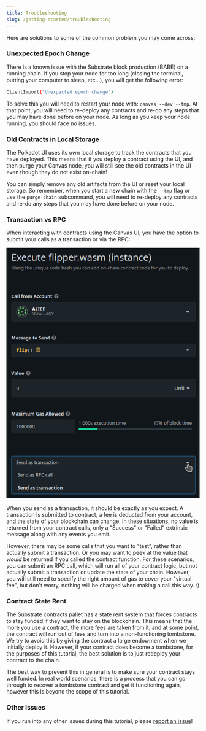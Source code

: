 ```yaml
---
title: Troubleshooting
slug: /getting-started/troubleshooting
---
```


Here are solutions to some of the common problem you may come across:

### Unexpected Epoch Change

There is a known issue with the Substrate block production (BABE) on a running chain. If you stop your node for too long (closing the terminal, putting your computer to sleep, etc...), you will get the following error:

```bash
ClientImport("Unexpected epoch change")
```

To solve this you will need to restart your node with: `canvas --dev --tmp`. At that point, you will need to re-deploy any contracts and re-do any steps that you may have done before on your node. As long as you keep your node running, you should face no issues.

### Old Contracts in Local Storage

The Polkadot UI uses its own local storage to track the contracts that you have deployed. This means that if you deploy a contract using the UI, and then purge your Canvas node, you will still see the old contracts in the UI even though they do not exist on-chain!

You can simply remove any old artifacts from the UI or reset your local storage. So remember, when you start a new chain with the `--tmp` flag or use the `purge-chain` subcommand, you will need to re-deploy any contracts and re-do any steps that you may have done before on your node.

### Transaction vs RPC

When interacting with contracts using the Canvas UI, you have the option to submit your calls as a transaction or via the RPC:

![An image of submitting with transaction or RPC](./assets/send-as.png)

When you send as a transaction, it should be exactly as you expect. A transaction is submitted to contract, a fee is deducted from your account, and the state of your blockchain can change. In these situations, no value is returned from your contract calls, only a "Success" or "Failed" extrinsic message along with any events you emit.

However, there may be some calls that you want to "test", rather than actually submit a transaction. Or you may want to peek at the value that _would_ be returned if you called the contract function. For these scenarios, you can submit an RPC call, which will run all of your contract logic, but not actually submit a transaction or update the state of your chain. However, you will still need to specify the right amount of gas to cover your "virtual fee", but don't worry, nothing will be charged when making a call this way. :)

### Contract State Rent

The Substrate contracts pallet has a state rent system that forces contracts to stay funded if they want to stay on the blockchain. This means that the more you use a contract, the more fees are taken from it, and at some point, the contract will run out of fees and turn into a non-functioning tombstone. We try to avoid this by giving the contract a large endowment when we initially deploy it. However, if your contract does become a tombstone, for the purposes of this tutorial, the best solution is to just redeploy your contract to the chain.

The best way to prevent this in general is to make sure your contract stays well funded. In real world scenarios, there is a process that you can go through to recover a tombstone contract and get it functioning again, however this is beyond the scope of this tutorial.

### Other Issues

If you run into any other issues during this tutorial, please [report an issue](https://github.com/substrate-developer-hub/substrate-contracts-workshop/issues)!
